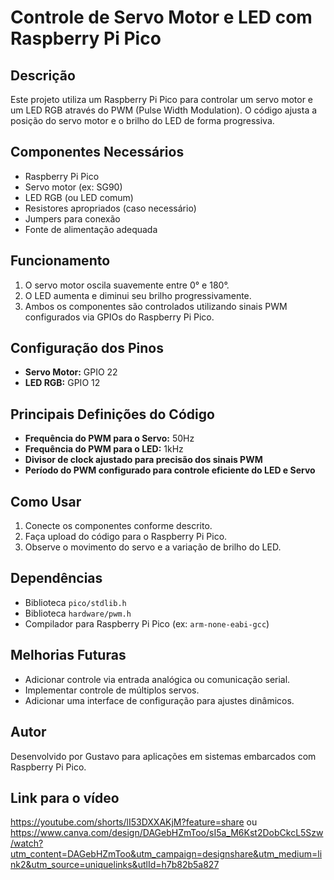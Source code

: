 # Controle de Servo Motor e LED com Raspberry Pi Pico

## Descrição
Este projeto utiliza um Raspberry Pi Pico para controlar um servo motor e um LED RGB através do PWM (Pulse Width Modulation). O código ajusta a posição do servo motor e o brilho do LED de forma progressiva.

## Componentes Necessários
- Raspberry Pi Pico
- Servo motor (ex: SG90)
- LED RGB (ou LED comum)
- Resistores apropriados (caso necessário)
- Jumpers para conexão
- Fonte de alimentação adequada

## Funcionamento
1. O servo motor oscila suavemente entre 0° e 180°.
2. O LED aumenta e diminui seu brilho progressivamente.
3. Ambos os componentes são controlados utilizando sinais PWM configurados via GPIOs do Raspberry Pi Pico.

## Configuração dos Pinos
- **Servo Motor:** GPIO 22
- **LED RGB:** GPIO 12

## Principais Definições do Código
- **Frequência do PWM para o Servo:** 50Hz
- **Frequência do PWM para o LED:** 1kHz
- **Divisor de clock ajustado para precisão dos sinais PWM**
- **Período do PWM configurado para controle eficiente do LED e Servo**

## Como Usar
1. Conecte os componentes conforme descrito.
2. Faça upload do código para o Raspberry Pi Pico.
3. Observe o movimento do servo e a variação de brilho do LED.

## Dependências
- Biblioteca `pico/stdlib.h`
- Biblioteca `hardware/pwm.h`
- Compilador para Raspberry Pi Pico (ex: `arm-none-eabi-gcc`)

## Melhorias Futuras
- Adicionar controle via entrada analógica ou comunicação serial.
- Implementar controle de múltiplos servos.
- Adicionar uma interface de configuração para ajustes dinâmicos.

## Autor
Desenvolvido por Gustavo para aplicações em sistemas embarcados com Raspberry Pi Pico.


## Link para o vídeo
https://youtube.com/shorts/lI53DXXAKjM?feature=share
ou
https://www.canva.com/design/DAGebHZmToo/sI5a_M6Kst2DobCkcL5Szw/watch?utm_content=DAGebHZmToo&utm_campaign=designshare&utm_medium=link2&utm_source=uniquelinks&utlId=h7b82b5a827

